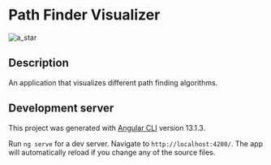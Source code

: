 # Path Finder Visualizer

![a_star](https://user-images.githubusercontent.com/30441751/166237183-cbed4a85-5697-4fa0-8111-0ddcc7bb1302.gif)


## Description
An application that visualizes different path finding algorithms.

## Development server
This project was generated with [Angular CLI](https://github.com/angular/angular-cli) version 13.1.3.

Run `ng serve` for a dev server. Navigate to `http://localhost:4200/`. The app will automatically reload if you change any of the source files.
